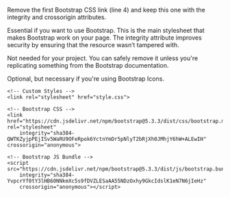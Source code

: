 <link href="https://cdn.jsdelivr.net/npm/bootstrap@5.3.3/dist/css/bootstrap.min.css" rel="stylesheet">

<link href="https://cdn.jsdelivr.net/npm/bootstrap@5.3.3/dist/css/bootstrap.min.css" rel="stylesheet"
     integrity="sha384-QWTKZyjpPEjISv5WaRU9OFeRpok6YctnYmDr5pNlyT2bRjXh0JMhjY6hW+ALEwIH" crossorigin="anonymous">

Remove the first Bootstrap CSS link (line 4) and keep this one with the integrity and crossorigin attributes.

Essential if you want to use Bootstrap. This is the main stylesheet that makes Bootstrap work on your page.
The integrity attribute improves security by ensuring that the resource wasn’t tampered with.

<link href="https://getbootstrap.com/docs/5.3/assets/css/docs.css" rel="stylesheet">

Not needed for your project. You can safely remove it unless you're replicating something from the Bootstrap documentation.

<link rel="stylesheet" href="https://cdnjs.cloudflare.com/ajax/libs/bootstrap-icons/1.10.5/font/bootstrap-icons.min.css">

Optional, but necessary if you're using Bootstrap Icons.


<script src="https://cdn.jsdelivr.net/npm/bootstrap@5.3.3/dist/js/bootstrap.bundle.min.js"

 Essential if you're using Bootstrap's JavaScript components. It allows for interactivity and dynamic behavior for components like modals, tooltips, and dropdowns.




 
    <!-- Bootswatch Theme (Cosmo) -->
    <link rel="stylesheet" href="https://cdn.jsdelivr.net/npm/bootswatch@5.3.2/dist/cosmo/bootstrap.min.css">

    <!-- Font Awesome Icons -->
    <link rel="stylesheet"
        href="https://cdn.jsdelivr.net/npm/@fortawesome/fontawesome-free@6.6.0/css/fontawesome.min.css">

    <!-- Bootstrap Icons (optional) -->
    <link rel="stylesheet"
        href="https://cdnjs.cloudflare.com/ajax/libs/bootstrap-icons/1.10.5/font/bootstrap-icons.min.css">

    <!-- Bootlint for Error Checking -->
    <script src="https://maxcdn.bootstrapcdn.com/bootlint/latest/bootlint.min.js"></script>

    <!-- Custom Styles -->
    <link rel="stylesheet" href="style.css">

    <!-- Bootstrap CSS -->
    <link href="https://cdn.jsdelivr.net/npm/bootstrap@5.3.3/dist/css/bootstrap.min.css" rel="stylesheet"
        integrity="sha384-QWTKZyjpPEjISv5WaRU9OFeRpok6YctnYmDr5pNlyT2bRjXh0JMhjY6hW+ALEwIH" crossorigin="anonymous">

    <!-- Bootstrap JS Bundle -->
    <script src="https://cdn.jsdelivr.net/npm/bootstrap@5.3.3/dist/js/bootstrap.bundle.min.js"
        integrity="sha384-YvpcrYf0tY3lHB60NNkmXc5s9fDVZLESaAA55NDzOxhy9GkcIdslK1eN7N6jIeHz"
        crossorigin="anonymous"></script>

